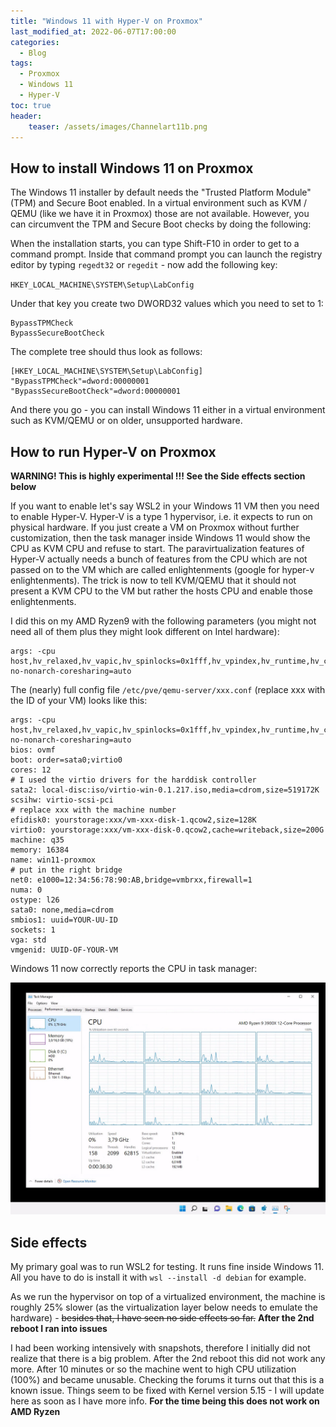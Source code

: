 ```yaml
---
title: "Windows 11 with Hyper-V on Proxmox"
last_modified_at: 2022-06-07T17:00:00
categories:
  - Blog
tags:
  - Proxmox
  - Windows 11
  - Hyper-V
toc: true
header:
    teaser: /assets/images/Channelart11b.png
---
```


## How to install Windows 11 on Proxmox

The Windows 11 installer by default needs the "Trusted Platform Module" (TPM) and Secure Boot enabled. In a virtual environment such as KVM / QEMU (like we have it in Proxmox) those are not available. However, you can circumvent the TPM and Secure Boot checks by doing the following:

When the installation starts, you can type Shift-F10 in order to get to a command prompt. Inside that command prompt you can launch the registry editor by typing `regedt32` or `regedit` - now add the following key:

`HKEY_LOCAL_MACHINE\SYSTEM\Setup\LabConfig`

Under that key you create two DWORD32 values which you need to set to 1:

    BypassTPMCheck
    BypassSecureBootCheck

The complete tree should thus look as follows:


    [HKEY_LOCAL_MACHINE\SYSTEM\Setup\LabConfig]
    "BypassTPMCheck"=dword:00000001
    "BypassSecureBootCheck"=dword:00000001

And there you go - you can install Windows 11 either in a virtual environment such as KVM/QEMU or on older, unsupported hardware.

## How to run Hyper-V on Proxmox

**WARNING! This is highly experimental !!! See the Side effects section below**

If you want to enable let's say WSL2 in your Windows 11 VM then you need to enable Hyper-V. Hyper-V is a type 1 hypervisor, i.e. it expects to run on physical hardware. If you just create a VM on Proxmox without further customization, then the task manager inside Windows 11 would show the CPU as KVM CPU and refuse to start. The paravirtualization features of Hyper-V actually needs a bunch of features from the CPU which are not passed on to the VM which are called enlightenments (google for hyper-v enlightenments). The trick is now to tell KVM/QEMU that it should not present a KVM CPU to the VM but rather the hosts CPU and enable those enlightenments.

I did this on my AMD Ryzen9 with the following parameters (you might not need all of them plus they might look different on Intel hardware):

    args: -cpu host,hv_relaxed,hv_vapic,hv_spinlocks=0x1fff,hv_vpindex,hv_runtime,hv_crash,hv_time,hv_synic,hv_stimer,hv_tlbflush,hv_ipi,hv_reset,hv_frequencies,hv_reenlightenment,hv_stimer_direct,hv-no-nonarch-coresharing=auto

The (nearly) full config file `/etc/pve/qemu-server/xxx.conf` (replace xxx with the ID of your VM) looks like this:

    args: -cpu host,hv_relaxed,hv_vapic,hv_spinlocks=0x1fff,hv_vpindex,hv_runtime,hv_crash,hv_time,hv_synic,hv_stimer,hv_tlbflush,hv_ipi,hv_reset,hv_frequencies,hv_reenlightenment,hv_stimer_direct,hv-no-nonarch-coresharing=auto
    bios: ovmf
    boot: order=sata0;virtio0
    cores: 12
    # I used the virtio drivers for the harddisk controller
    sata2: local-disc:iso/virtio-win-0.1.217.iso,media=cdrom,size=519172K
    scsihw: virtio-scsi-pci
    # replace xxx with the machine number
    efidisk0: yourstorage:xxx/vm-xxx-disk-1.qcow2,size=128K
    virtio0: yourstorage:xxx/vm-xxx-disk-0.qcow2,cache=writeback,size=200G
    machine: q35
    memory: 16384
    name: win11-proxmox
    # put in the right bridge
    net0: e1000=12:34:56:78:90:AB,bridge=vmbrxx,firewall=1
    numa: 0
    ostype: l26
    sata0: none,media=cdrom
    smbios1: uuid=YOUR-UU-ID
    sockets: 1
    vga: std
    vmgenid: UUID-OF-YOUR-VM

Windows 11 now correctly reports the CPU in task manager:

![Windows 11 running inside KVM on Proxmox](/assets/images/blogimages/2022-06-07-hyperv-taskmgr.jpg)

## Side effects

My primary goal was to run WSL2 for testing. It runs fine inside Windows 11. All you have to do is install it with `wsl --install -d debian` for example.

As we run the hypervisor on top of a virtualized environment, the machine is roughly 25% slower (as the virtualization layer below needs to emulate the hardware) - ~~besides that, I have seen no side effects so far.~~ **After the 2nd reboot I ran into issues**

I had been working intensively with snapshots, therefore I initially did not realize that there is a big problem. After the 2nd reboot this did not work any more. After 10 minutes or so the machine went to high CPU utilization (100%) and became unusable. Checking the forums it turns out that this is a known issue. Things seem to be fixed with Kernel version 5.15 - I will update here as soon as I have more info. **For the time being this does not work on AMD Ryzen**

